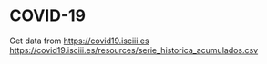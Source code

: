 # COVID-19
Get data from https://covid19.isciii.es
https://covid19.isciii.es/resources/serie_historica_acumulados.csv
#
